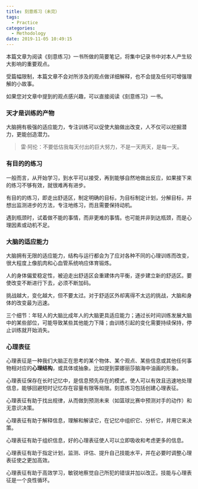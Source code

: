 ```yaml
---
title: 刻意练习（未完）
tags:
  - Practice
categories:
  - Methodology
date: 2019-11-05 10:49:15
---
```


本篇文章为阅读《刻意练习》一书所做的简要笔记，将集中记录书中对本人产生较大影响的重要观点。

受篇幅限制，本篇文章不会对所涉及的观点做详细解释，也不会提及任何可增强理解的小故事。

如果您对文章中提到的观点感兴趣，可以直接阅读《刻意练习》一书。





<!-- more -->



### 天才是训练的产物

大脑拥有极强的适应能力，专注训练可以促使大脑做出改变，人不仅可以挖掘潜力，更能创造潜力。

> 雷·阿伦：不要低估我每天付出的巨大努力，不是一天两天，是每一天。



### 有目的的练习

一般而言，从开始学习，到水平可以接受，再到能够自然地做出反应，如果接下来的练习不够有效，就很难再有进步。

有目的的练习，即走出舒适区，制定明确的目标，为目标制定计划，分解目标，并想出监测进步的方法，专注地练习，而且需要保持动机。

遇到瓶颈时，试着做不能的事情，而非更难的事情。也可能并非到达瓶颈，而是心理因素或动机不足。



### 大脑的适应能力

大脑拥有无限的适应能力，结构与运行都会为了应对各种不同的心理训练而改变，很大程度上像肌肉和心血管系统响应体育锻炼。

人的身体偏爱稳定性，被迫走出舒适区会重建体内平衡，逐步建立新的舒适区。要使改变不断进行下去，必须不断加码。

挑战越大，变化越大，但不要太过。对于舒适区外却离得不太远的挑战，大脑和身体的改变最为迅速。

三个细节：年轻人的大脑比成年人的大脑更具适应能力；通过长时间训练发展大脑中的某些部位，可能导致某些其他能力下降；由训练引起的变化需要持续保持，停止训练就开始消失。



### 心理表征

心理表征是一种我们大脑正在思考的某个物体、某个观点、某些信息或其他任何事物相对应的**心理结构**，或具体或抽象。比如提到蒙娜丽莎脑海中油画的形象。

心理表征保存在长时记忆中，是信息预先存在的模式，使人可以有效且迅速地处理信息，能够回避短时记忆存在容量有限等局限。刻意练习包括创建心理表征。

心理表征有助于找出规律，从而做到预测未来（如篮球比赛中预测对手的动作）和无意识决策。

心理表征有助于解释信息，理解和解读它，在记忆中组织它、分析它，并用它来决策。

心理表征有助于组织信息，好的心理表征使人可以立即吸收和考虑更多的信息。

心理表征有助于指定计划，监测、评估、提升自己技能水平，并在必要时调整心理表征使之更加高效。

心理表征有助于高效学习，敏锐地察觉自己所犯的错误并加以改正。技能与心理表征是一个良性循环。